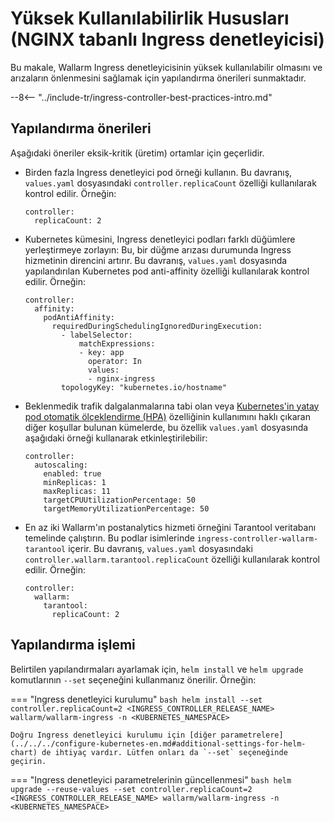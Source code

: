# Yüksek Kullanılabilirlik Hususları (NGINX tabanlı Ingress denetleyicisi)

Bu makale, Wallarm Ingress denetleyicisinin yüksek kullanılabilir olmasını ve arızaların önlenmesini sağlamak için yapılandırma önerileri sunmaktadır.

--8<-- "../include-tr/ingress-controller-best-practices-intro.md"

## Yapılandırma önerileri

Aşağıdaki öneriler eksik-kritik (üretim) ortamlar için geçerlidir.

* Birden fazla Ingress denetleyici pod örneği kullanın. Bu davranış, `values.yaml` dosyasındaki `controller.replicaCount` özelliği kullanılarak kontrol edilir. Örneğin:
    ```
    controller:
      replicaCount: 2
    ```
* Kubernetes kümesini, Ingress denetleyici podları farklı düğümlere yerleştirmeye zorlayın: Bu, bir düğme arızası durumunda Ingress hizmetinin direncini artırır. Bu davranış, `values.yaml` dosyasında yapılandırılan Kubernetes pod anti-affinity özelliği kullanılarak kontrol edilir. Örneğin:
    ```
    controller:
      affinity:
        podAntiAffinity:
          requiredDuringSchedulingIgnoredDuringExecution:
            - labelSelector:
                matchExpressions:
                - key: app
                  operator: In
                  values:
                  - nginx-ingress
            topologyKey: "kubernetes.io/hostname"
    ```
* Beklenmedik trafik dalgalanmalarına tabi olan veya [Kubernetes'in yatay pod otomatik ölçeklendirme (HPA)](https://kubernetes.io/docs/tasks/run-application/horizontal-pod-autoscale/) özelliğinin kullanımını haklı çıkaran diğer koşullar bulunan kümelerde, bu özellik `values.yaml` dosyasında aşağıdaki örneği kullanarak etkinleştirilebilir:
    ```
    controller:
      autoscaling:
        enabled: true
        minReplicas: 1
        maxReplicas: 11
        targetCPUUtilizationPercentage: 50
        targetMemoryUtilizationPercentage: 50
    ```
* En az iki Wallarm'ın postanalytics hizmeti örneğini Tarantool veritabanı temelinde çalıştırın. Bu podlar isimlerinde `ingress-controller-wallarm-tarantool` içerir. Bu davranış, `values.yaml` dosyasındaki `controller.wallarm.tarantool.replicaCount` özelliği kullanılarak kontrol edilir. Örneğin: 
    ```
    controller:
      wallarm:
        tarantool:
          replicaCount: 2
    ```

## Yapılandırma işlemi

Belirtilen yapılandırmaları ayarlamak için, `helm install` ve `helm upgrade` komutlarının `--set` seçeneğini kullanmanız önerilir. Örneğin:

=== "Ingress denetleyici kurulumu"
    ```bash
    helm install --set controller.replicaCount=2 <INGRESS_CONTROLLER_RELEASE_NAME> wallarm/wallarm-ingress -n <KUBERNETES_NAMESPACE>
    ```

    Doğru Ingress denetleyici kurulumu için [diğer parametrelere](../../../configure-kubernetes-en.md#additional-settings-for-helm-chart) de ihtiyaç vardır. Lütfen onları da `--set` seçeneğinde geçirin.
=== "Ingress denetleyici parametrelerinin güncellenmesi"
    ```bash
    helm upgrade --reuse-values --set controller.replicaCount=2 <INGRESS_CONTROLLER_RELEASE_NAME> wallarm/wallarm-ingress -n <KUBERNETES_NAMESPACE>
    ```